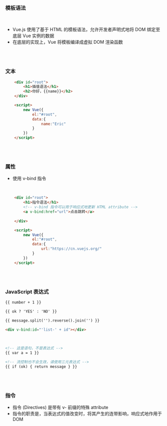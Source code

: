 ### 模板语法

<br>

- Vue.js 使用了基于 HTML 的模板语法，允许开发者声明式地将 DOM 绑定至底层 Vue 实例的数据
- 在底层的实现上，Vue 将模板编译成虚拟 DOM 渲染函数

<br>

<br>

### 文本

```html
    <div id="root">
        <h1>插值语法</h1>
        <h2>你好，{{name}}</h2>     
    </div>

    <script>
        new Vue({
            el:"#root",
            data:{
                name:"Eric"
            }
        })
    </script>
```

<br>

<br>

### 属性

- 使用 v-bind 指令

<br>

```html
    <div id="root">
        <h1>指令语法</h1>
        <!-- v-bind 指令可以用于响应式地更新 HTML attribute -->
        <a v-bind:href="url">点击跳转</a>
        
    </div>

    <script>
        new Vue({
            el:"#root",
            data:{
                url:"https://cn.vuejs.org/"
            }
        })
    </script>
```

<br>

<br>

### JavaScript 表达式

```html
{{ number + 1 }}

{{ ok ? 'YES' : 'NO' }}

{{ message.split('').reverse().join('') }}

<div v-bind:id="'list-' + id"></div>
```

<br>

```html
<!-- 这是语句，不是表达式 -->
{{ var a = 1 }}

<!-- 流控制也不会生效，请使用三元表达式 -->
{{ if (ok) { return message } }}
```

<br>

<br>

### 指令

- 指令 (Directives) 是带有 v- 前缀的特殊 attribute
- 指令的职责是，当表达式的值改变时，将其产生的连带影响，响应式地作用于 DOM

<br>

<br>


